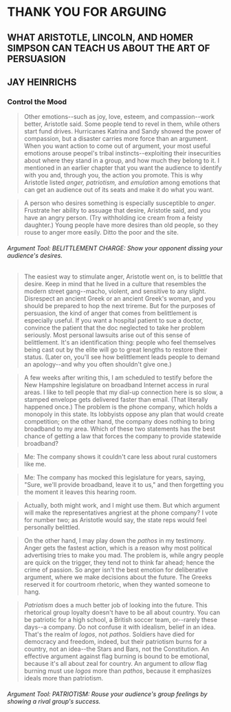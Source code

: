# THANK YOU FOR ARGUING
## WHAT ARISTOTLE, LINCOLN, AND HOMER SIMPSON CAN TEACH US ABOUT THE ART OF PERSUASION
## JAY HEINRICHS

### Control the Mood

> Other emotions--such as joy, love, esteem, and compassion--work better, Aristotle said. Some people tend to revel in them, while others start fund drives. Hurricanes Katrina and Sandy showed the power of compassion, but a disaster carries more force than an argument. When you want action to come out of argument, your most useful emotions arouse peopel's tribal instincts--exploiting their insecurities about where they stand in a group, and how much they belong to it. I mentioned in an earlier chapter that you want the audience to identify with you and, through you, the action you promote. This is why Aristotle listed *anger, patriotism,* and *emulation* among emotions that can get an audience out of its seats and make it do what you want.

> A person who desires something is especially susceptible to *anger*. Frustrate her ability to assuage that desire, Aristotle said, and you have an angry person. (Try withholding ice cream from a feisty daughter.) Young people have more desires than old people, so they rouse to anger more easily. Ditto the poor and the site.

###### Argument Tool: BELITTLEMENT CHARGE: Show your opponent dissing your audience's desires.

> The easiest way to stimulate anger, Aristotle went on, is to belittle that desire. Keep in mind that he lived in a culture that resembles the modern street gang--macho, violent, and sensitive to any slight. Disrespect an ancient Greek or an ancient Greek's woman, and you should be prepared to hop the next trireme. But for the purposes of persuasion, the kind of anger that comes from belittlement is especially useful. If you want a hospital patient to sue a doctor, convince the patient that the doc neglected to take her problem seriously. Most personal lawsuits arise out of this sense of belittlement. It's an identification thing: people who feel themselves being cast out by the elite will go to great lengths to restore their status. (Later on, you'll see how belittlement leads people to demand an apology--and why you often shouldn't give one.)

>A few weeks after writing this, I am scheduled to testify before the New Hampshire legislature on broadband Internet access in rural areas. I like to tell people that my dial-up connection here is so slow, a stamped envelope gets delivered faster than email. (That literally happened once.) The problem is the phone company, which holds a monopoly in this state. Its lobbyists oppose any plan that would create competition; on the other hand, the company does nothing to bring broadband to my area. Which of these two statements has the best chance of getting a law that forces the company to provide statewide broadband?

> Me: The company shows it couldn't care less about rural customers like me.

> Me: The company has mocked this legislature for years, saying, "Sure, we'll provide broadband, leave it to us," and then forgetting you the moment it leaves this hearing room.

> Actually, both might work, and I might use them. But which argument will make the representatives angriest at the phone company? I vote for number two; as Aristotle would say, the state reps would feel personally belittled.

> On the other hand, I may play down the _pathos_ in my testimony. Anger gets the fastest action, which is a reason why most political advertising tries to make you mad. The problem is, while angry people are quick on the trigger, they tend not to think far ahead; hence the crime of passion. So anger isn't the best emotion for deliberative argument, where we make decisions about the future. The Greeks reserved it for courtroom rhetoric, when they wanted someone to hang.

> *Patriotism* does a much better job of looking into the future. This rhetorical group loyalty doesn't have to be all about country. You can be patriotic for a high school, a British soccer team, or--rarely these days--a company. Do not confuse it with idealism, belief in an idea. That's the realm of _logos_, not _pathos_. Soldiers have died for democracy and freedom, indeed, but their patriotism burns for a country, not an idea--the Stars and Bars, not the Constitution. An effective argument against flag burning is bound to be emotional, because it's all about zeal for country. An argument to _allow_ flag burning must use _logos_ more than _pathos_, because it emphasizes ideals more than patriotism.

###### Argument Tool: PATRIOTISM: Rouse your audience's group feelings by showing a rival group's success.
